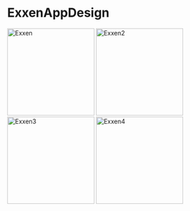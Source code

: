# ExxenAppDesign


<img width="200" alt="Exxen" src="https://github.com/oznurolcek/ExxenClone/assets/80714030/f063c231-e9c2-4e2e-9c20-540811b56fdb">
<img width="200" alt="Exxen2" src="https://github.com/oznurolcek/ExxenClone/assets/80714030/314745ba-6730-440e-8462-e203e94defe2">
<img width="200" alt="Exxen3" src="https://github.com/oznurolcek/ExxenClone/assets/80714030/40b2c53d-1d09-4523-b7af-fecfeede0592">
<img width="200" alt="Exxen4" src="https://github.com/oznurolcek/ExxenClone/assets/80714030/320c2168-1407-4015-b567-8795700d9d3d">
